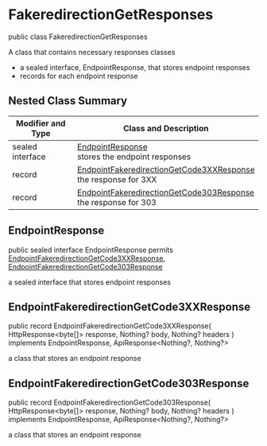 # FakeredirectionGetResponses

public class FakeredirectionGetResponses

A class that contains necessary responses classes
- a sealed interface, EndpointResponse, that stores endpoint responses
- records for each endpoint response

## Nested Class Summary
| Modifier and Type | Class and Description |
| ----------------- | --------------------- |
| sealed interface | [EndpointResponse](#endpointresponse)<br> stores the endpoint responses |
| record | [EndpointFakeredirectionGetCode3XXResponse](#endpointfakeredirectiongetcode3xxresponse)<br> the response for 3XX |
| record | [EndpointFakeredirectionGetCode303Response](#endpointfakeredirectiongetcode303response)<br> the response for 303 |

## EndpointResponse
public sealed interface EndpointResponse permits<br>
[EndpointFakeredirectionGetCode3XXResponse](#endpointfakeredirectiongetcode3xxresponse),
[EndpointFakeredirectionGetCode303Response](#endpointfakeredirectiongetcode303response)

a sealed interface that stores endpoint responses

## EndpointFakeredirectionGetCode3XXResponse
public record EndpointFakeredirectionGetCode3XXResponse(
    HttpResponse<byte[]> response,
    Nothing? body,
    Nothing? headers
) implements EndpointResponse, ApiResponse<Nothing?, Nothing?><br>

a class that stores an endpoint response

## EndpointFakeredirectionGetCode303Response
public record EndpointFakeredirectionGetCode303Response(
    HttpResponse<byte[]> response,
    Nothing? body,
    Nothing? headers
) implements EndpointResponse, ApiResponse<Nothing?, Nothing?><br>

a class that stores an endpoint response

